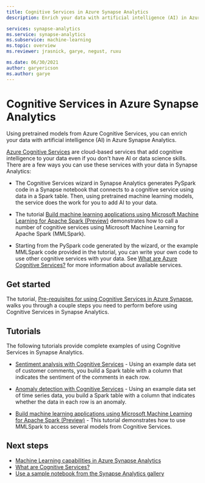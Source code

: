 ```yaml
---
title: Cognitive Services in Azure Synapse Analytics 
description: Enrich your data with artificial intelligence (AI) in Azure Synapse Analytics using pretrained models from Azure Cognitive Services.

services: synapse-analytics 
ms.service: synapse-analytics 
ms.subservice: machine-learning
ms.topic: overview 
ms.reviewer: jrasnick, garye, negust, ruxu

ms.date: 06/30/2021
author: garyericson
ms.author: garye
---
```


# Cognitive Services in Azure Synapse Analytics

Using pretrained models from Azure Cognitive Services, you can enrich your data with artificial intelligence (AI) in Azure Synapse Analytics.

[Azure Cognitive Services](/azure/cognitive-services/what-are-cognitive-services) are cloud-based services that add cognitive intelligence to your data even if you don't have AI or data science skills. There are a few ways you can use these services with your data in Synapse Analytics:

- The Cognitive Services wizard in Synapse Analytics generates PySpark code in a Synapse notebook that connects to a cognitive service using data in a Spark table. Then, using pretrained machine learning models, the service does the work for you to add AI to your data.

- The tutorial [Build machine learning applications using Microsoft Machine Learning for Apache Spark (Preview)](tutorial-build-applications-use-mmlspark.md) demonstrates how to call a number of cognitive services using Microsoft Machine Learning for Apache Spark (MMLSpark).

- Starting from the PySpark code generated by the wizard, or the example MMLSpark code provided in the tutorial, you can write your own code to use other cognitive services with your data. See [What are Azure Cognitive Services?](/azure/cognitive-services/what-are-cognitive-services) for more information about available services.

## Get started

The tutorial, [Pre-requisites for using Cognitive Services in Azure Synapse](tutorial-configure-cognitive-services-synapse.md), walks you through a couple steps you need to perform before using Cognitive Services in Synapse Analytics.

## Tutorials

The following tutorials provide complete examples of using Cognitive Services in Synapse Analytics.

- [Sentiment analysis with Cognitive Services](tutorial-cognitive-services-sentiment.md) - Using an example data set of customer comments, you build a Spark table with a column that indicates the sentiment of the comments in each row.

- [Anomaly detection with Cognitive Services](tutorial-cognitive-services-anomaly.md) - Using an example data set of time series data, you build a Spark table with a column that indicates whether the data in each row is an anomaly.

- [Build machine learning applications using Microsoft Machine Learning for Apache Spark (Preview)](tutorial-build-applications-use-mmlspark.md) - This tutorial demonstrates how to use MMLSpark to access several models from Cognitive Services.

## Next steps

- [Machine Learning capabilities in Azure Synapse Analytics](what-is-machine-learning.md)
- [What are Cognitive Services?](/azure/cognitive-services/what-are-cognitive-services)
- [Use a sample notebook from the Synapse Analytics gallery](quickstart-gallery-sample-notebook.md)